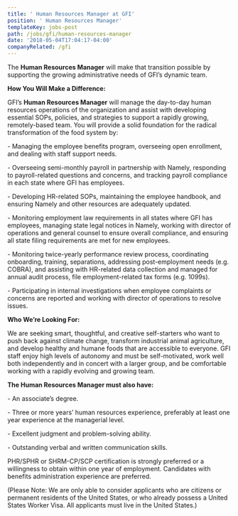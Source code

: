 ```yaml
---
title: ' Human Resources Manager at GFI'
position: ' Human Resources Manager'
templateKey: jobs-post
path: /jobs/gfi/human-resources-manager
date: '2018-05-04T17:04:17-04:00'
companyRelated: /gfi
---
```

The **Human Resources Manager** will make that transition possible by supporting the growing administrative needs of GFI’s dynamic team.



**How You Will Make a Difference:**

GFI’s **Human Resources Manager** will manage the day-to-day human resources operations of the organization and assist with developing essential SOPs, policies, and strategies to support a rapidly growing, remotely-based team. You will provide a solid foundation for the radical transformation of the food system by:

\- Managing the employee benefits program, overseeing open enrollment, and dealing with staff support needs.

\- Overseeing semi-monthly payroll in partnership with Namely, responding to payroll-related questions and concerns, and tracking payroll compliance in each state where GFI has employees.

\- Developing HR-related SOPs, maintaining the employee handbook, and ensuring Namely and other resources are adequately updated.

\- Monitoring employment law requirements in all states where GFI has employees, managing state legal notices in Namely, working with director of operations and general counsel to ensure overall compliance, and ensuring all state filing requirements are met for new employees.

\- Monitoring twice-yearly performance review process, coordinating onboarding, training, separations, addressing post-employment needs (e.g. COBRA), and assisting with HR-related data collection and managed for annual audit process, file employment-related tax forms (e.g. 1099s).

\- Participating in internal investigations when employee complaints or concerns are reported and working with director of operations to resolve issues.



**Who We’re Looking For:**

We are seeking smart, thoughtful, and creative self-starters who want to push back against climate change, transform industrial animal agriculture, and develop healthy and humane foods that are accessible to everyone. GFI staff enjoy high levels of autonomy and must be self-motivated, work well both independently and in concert with a larger group, and be comfortable working with a rapidly evolving and growing team.

**The Human Resources Manager must also have:**

\- An associate’s degree.

\- Three or more years’ human resources experience, preferably at least one year experience at the managerial level.

\- Excellent judgment and problem-solving ability.

\- Outstanding verbal and written communication skills.

PHR/SPHR or SHRM-CP/SCP certification is strongly preferred or a willingness to obtain within one year of employment. Candidates with benefits administration experience are preferred.



(Please Note: We are only able to consider applicants who are citizens or permanent residents of the United States, or who already possess a United States Worker Visa. All applicants must live in the United States.)
